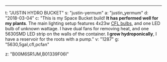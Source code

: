 ---
t: "JUSTIN HYDRO BUCKET"
s: "justin-yermum"
a: "justin_yermum"
d: "2018-03-04"
c: "This is my Space Bucket build! <strong>It has performed well for my plants</strong>. The main lighting setup features 4x23w <a href='https://amzn.to/3jMfTYw'>CFL bulbs</a>, and one LED bulb of unknown wattage. I have dual fans for removing heat, and one 5630SMD LED strip on the walls of the container. <strong>I grow hydroponically</strong>, I have a reservoir for the roots with a pump."
v: "1287"
g: "5630,5gal,cfl,pcfan"

z: "B00M6SR1JM,B01339F06I"

